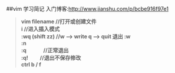 ##vim 学习简记
入门博客:http://www.jianshu.com/p/bcbe916f97e1
> **vim filename     //打开或创建文件  
> i              //进入插入模式  
> :wq (shift zz) //w --> write    q --> quit  退出 
> :w  
> :n  
> :q  　　　//正常退出  
> :q!  　　//退出不保存修改**　  
> **ctrl b / f**